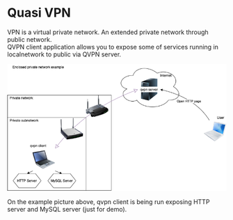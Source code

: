 # Quasi VPN

VPN is a virtual private network. An extended private network through public network.<br>
QVPN client application allows you to expose some of services running in localnetwork to public via QVPN server.

![qvpn_example](./docs/qvpn_example.png)

On the example picture above, qvpn client is being run exposing HTTP server and MySQL server (just for demo).<br>
